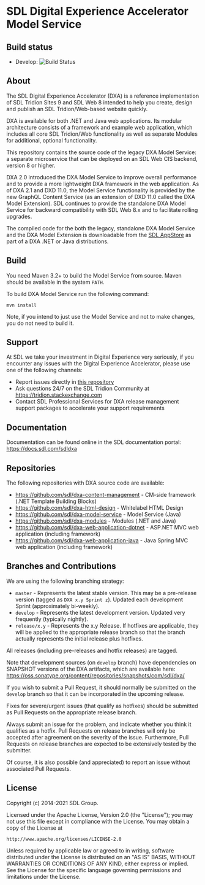 SDL Digital Experience Accelerator Model Service
================================================
Build status
------------
- Develop: ![Build Status](https://github.com/sdl/dxa-model-service/workflows/Java%20CI%20with%20Maven/badge.svg?branch=develop)

About
-----
The SDL Digital Experience Accelerator (DXA) is a reference implementation of SDL Tridion Sites 9 and SDL Web 8 intended to help you create, design and publish an SDL Tridion/Web-based website quickly.

DXA is available for both .NET and Java web applications. Its modular architecture consists of a framework and example web application, which includes all core SDL Tridion/Web functionality as well as separate Modules for additional, optional functionality.

This repository contains the source code of the legacy DXA Model Service: a separate microservice that can be deployed on an SDL Web CIS backend, version 8 or higher. 

DXA 2.0 introduced the DXA Model Service to improve overall performance and to provide a more lightweight DXA framework in the web application.
As of DXA 2.1 and DXD 11.0, the Model Service functionality is provided by the new GraphQL Content Service (as an extension of DXD 11.0 called the DXA Model Extension). 
SDL continues to provide the standalone DXA Model Service for backward compatibility with SDL Web 8.x and to facilitate rolling upgrades.

The compiled code for the both the legacy, standalone DXA Model Service and the DXA Model Extension is downloadable from the [SDL AppStore](https://appstore.sdl.com/list/?search=dxa) as part of a DXA .NET or Java distributions.


Build
-----

You need Maven 3.2+ to build the Model Service from source. Maven should be available in the system `PATH`. 
    
To build DXA Model Service run the following command:

    mvn install 
    
Note, if you intend to just use the Model Service and not to make changes, you do not need to build it.  

Support
-------
At SDL we take your investment in Digital Experience very seriously, if you encounter any issues with the Digital Experience Accelerator, please use one of the following channels:

- Report issues directly in [this repository](https://github.com/sdl/dxa-model-service/issues)
- Ask questions 24/7 on the SDL Tridion Community at https://tridion.stackexchange.com
- Contact SDL Professional Services for DXA release management support packages to accelerate your support requirements


Documentation
-------------
Documentation can be found online in the SDL documentation portal: https://docs.sdl.com/sdldxa


Repositories
------------
The following repositories with DXA source code are available:

 - https://github.com/sdl/dxa-content-management - CM-side framework (.NET Template Building Blocks)
 - https://github.com/sdl/dxa-html-design - Whitelabel HTML Design
 - https://github.com/sdl/dxa-model-service - Model Service (Java)
 - https://github.com/sdl/dxa-modules - Modules (.NET and Java)
 - https://github.com/sdl/dxa-web-application-dotnet - ASP.NET MVC web application (including framework)
 - https://github.com/sdl/dxa-web-application-java - Java Spring MVC web application (including framework)


Branches and Contributions
--------------------------
We are using the following branching strategy:

 - `master` - Represents the latest stable version. This may be a pre-release version (tagged as `DXA x.y Sprint z`). Updated each development Sprint (approximately bi-weekly).
 - `develop` - Represents the latest development version. Updated very frequently (typically nightly).
 - `release/x.y` - Represents the x.y Release. If hotfixes are applicable, they will be applied to the appropriate release branch so that the branch actually represents the initial release plus hotfixes.

All releases (including pre-releases and hotfix releases) are tagged. 

Note that development sources (on `develop` branch) have dependencies on SNAPSHOT versions of the DXA artifacts, which are available here: https://oss.sonatype.org/content/repositories/snapshots/com/sdl/dxa/

If you wish to submit a Pull Request, it should normally be submitted on the `develop` branch so that it can be incorporated in the upcoming release.

Fixes for severe/urgent issues (that qualify as hotfixes) should be submitted as Pull Requests on the appropriate release branch.

Always submit an issue for the problem, and indicate whether you think it qualifies as a hotfix. Pull Requests on release branches will only be accepted after agreement on the severity of the issue.
Furthermore, Pull Requests on release branches are expected to be extensively tested by the submitter.

Of course, it is also possible (and appreciated) to report an issue without associated Pull Requests.


License
-------
Copyright (c) 2014-2021 SDL Group.

Licensed under the Apache License, Version 2.0 (the "License");
you may not use this file except in compliance with the License.
You may obtain a copy of the License at

	http://www.apache.org/licenses/LICENSE-2.0

Unless required by applicable law or agreed to in writing, software distributed under the License is distributed on an "AS IS" BASIS, WITHOUT WARRANTIES OR CONDITIONS OF ANY KIND, either express or implied.
See the License for the specific language governing permissions and limitations under the License.
